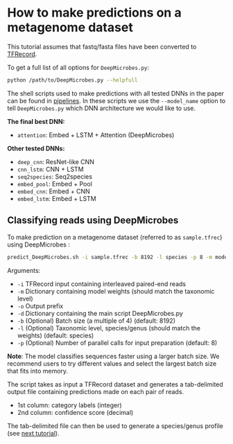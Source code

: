 # How to make predictions on a metagenome dataset

This tutorial assumes that fastq/fasta files have been converted to [TFRecord](https://github.com/MicrobeLab/DeepMicrobes/blob/master/document/tfrecord.md).

To get a full list of all options for `DeepMicrobes.py`:

```sh
python /path/to/DeepMicrobes.py --helpfull
```

The shell scripts used to make predictions with all tested DNNs in the paper can be found in [pipelines](https://github.com/MicrobeLab/DeepMicrobes/tree/master/pipelines). 
In these scripts we use the `--model_name` option to tell `DeepMicrobes.py` which DNN architecture we would like to use. <br>

<b>The final best DNN:</b>
* `attention`: Embed + LSTM + Attention (DeepMicrobes)

<b>Other tested DNNs:</b>
* `deep_cnn`: ResNet-like CNN
* `cnn_lstm`: CNN + LSTM
* `seq2species`: Seq2species
* `embed_pool`: Embed + Pool
* `embed_cnn`: Embed + CNN
* `embed_lstm`: Embed + LSTM

## Classifying reads using DeepMicrobes

To make prediction on a metagenome dataset (referred to as `sample.tfrec`) using DeepMicrobes :
```sh
predict_DeepMicrobes.sh -i sample.tfrec -b 8192 -l species -p 8 -m model_dir -o prefix -d /path/to/DeepMicrobes
```

Arguments: <br>
* `-i` TFRecord input containing interleaved paired-end reads <br>
* `-m` Dictionary containing model weights (should match the taxonomic level) <br>
* `-o` Output prefix <br>
* `-d` Dictionary containing the main script DeepMicrobes.py <br>
* `-b` (Optional) Batch size (a multiple of 4) (default: 8192) <br>
* `-l` (Optional) Taxonomic level, species/genus (should match the weights) (default: species) <br>
* `-p` (Optional) Number of parallel calls for input preparation (default: 8) <br>


<b>Note</b>: The model classifies sequences faster using a larger batch size. 
We recommend users to try different values and select the largest batch size that fits into memory. 

The script takes as input a TFRecord dataset and generates a tab-delimited output file containing predictions made on each pair of reads. 
* 1st column: category labels (integer)
* 2nd column: confidence score (decimal)

The tab-delimited file can then be used to generate a species/genus profile (see [next tutorial](https://github.com/MicrobeLab/DeepMicrobes/blob/master/document/profile.md)).



